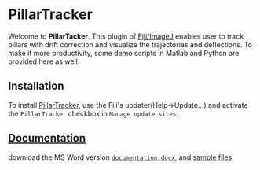 # PillarTracker

Welcome to **PillarTacker**. This plugin of [Fiji/ImageJ](http://fiji.sc/) enables user to track pillars with drift correction and visualize the trajectories and deflections. To make it more productivity, some demo scripts in Matlab and Python are provided here as well.

## Installation
To install [PillarTracker](http://imagej.net/PillarTracker), use the Fiji's updater(Help->Update...) and activate the `PillarTracker` checkbox in `Manage update sites`. 

## [Documentation](https://drive.google.com/file/d/0B3hxvkn3VvhCVWJsdUN3eDUyNkk)
download the MS Word version [`documentation.docx`](documendation_v3.docx), and [sample files](https://drive.google.com/open?id=0B3hxvkn3VvhCYjFCaWx5dnNpSlE)



